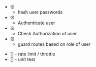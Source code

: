 - [x] - hash user passwords
- [x] - Authenticate user
- [x] - Check Authorization of user
- [x] - guard routes based on role of user
- [] - rate limit / throttle
- [] - unit test
